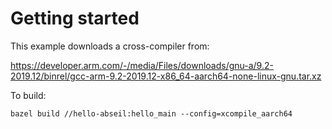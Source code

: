 # Getting started
This example downloads a cross-compiler from:

https://developer.arm.com/-/media/Files/downloads/gnu-a/9.2-2019.12/binrel/gcc-arm-9.2-2019.12-x86_64-aarch64-none-linux-gnu.tar.xz

To build:

```
bazel build //hello-abseil:hello_main --config=xcompile_aarch64
```